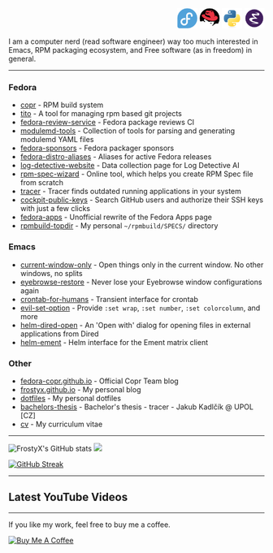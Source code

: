 <p align="right">
  <img alt="Fedora" width="40px" height="40px" src="https://raw.githubusercontent.com/devicons/devicon/develop/icons/fedora/fedora-plain.svg" />
  <img alt="RedHat" width="40px" height="40px" src="https://raw.githubusercontent.com/devicons/devicon/develop/icons/redhat/redhat-original.svg" />
  <img alt="Python" width="40px" height="40px" src="https://raw.githubusercontent.com/devicons/devicon/develop/icons/python/python-original.svg" />
  <img alt="Emacs" width="40px" height="40px" src="https://raw.githubusercontent.com/devicons/devicon/develop/icons/emacs/emacs-original.svg" />
</p>

I am a computer nerd (read software engineer) way too much interested
in Emacs, RPM packaging ecosystem, and Free software (as in freedom) in general.

---

### Fedora

- [copr](https://github.com/fedora-copr/copr) - RPM build system
- [tito](https://github.com/rpm-software-management/tito) - A tool for managing rpm based git projects
- [fedora-review-service](https://github.com/FrostyX/fedora-review-service) - Fedora package reviews CI
- [modulemd-tools](https://github.com/rpm-software-management/modulemd-tools) - Collection of tools for parsing and generating modulemd YAML files
- [fedora-sponsors](https://github.com/FrostyX/fedora-sponsors) - Fedora packager sponsors
- [fedora-distro-aliases](https://github.com/rpm-software-management/fedora-distro-aliases) - Aliases for active Fedora releases
- [log-detective-website](https://github.com/fedora-copr/log-detective-website) - Data collection page for Log Detective AI
- [rpm-spec-wizard](https://github.com/xsuchy/rpm-spec-wizard) - Online tool, which helps you create RPM Spec file from scratch
- [tracer](https://github.com/FrostyX/tracer) - Tracer finds outdated running applications in your system
- [cockpit-public-keys](https://github.com/FrostyX/cockpit-public-keys) - Search GitHub users and authorize their SSH keys with just a few clicks
- [fedora-apps](https://github.com/FrostyX/fedora-apps) - Unofficial rewrite of the Fedora Apps page
- [rpmbuild-topdir](https://github.com/FrostyX/rpmbuild-topdir) - My personal `~/rpmbuild/SPECS/` directory

### Emacs

- [current-window-only](https://github.com/FrostyX/current-window-only) - Open things only in the current window. No other windows, no splits
- [eyebrowse-restore](https://github.com/FrostyX/eyebrowse-restore) - Never lose your Eyebrowse window configurations again
- [crontab-for-humans](https://github.com/FrostyX/crontab-for-humans) - Transient interface for crontab
- [evil-set-option](https://github.com/FrostyX/evil-set-option) - Provide `:set wrap`, `:set number`, `:set colorcolumn`, and more
- [helm-dired-open](https://github.com/FrostyX/helm-dired-open) - An 'Open with' dialog for opening files in external applications from Dired
- [helm-ement](https://github.com/FrostyX/helm-ement) - Helm interface for the Ement matrix client

### Other

- [fedora-copr.github.io](https://github.com/fedora-copr/fedora-copr.github.io) - Official Copr Team blog
- [frostyx.github.io](https://github.com/FrostyX/frostyx.github.io) - My personal blog
- [dotfiles](https://github.com/FrostyX/dotfiles) - My personal dotfiles
- [bachelors-thesis](https://github.com/FrostyX/bachelors-thesis) - Bachelor's thesis - tracer - Jakub Kadlčík @ UPOL [CZ]
- [cv](https://github.com/FrostyX/cv) - My curriculum vitae

---

![FrostyX's GitHub stats](https://github-readme-stats.vercel.app/api?username=frostyx&show_icons=true&text_bold=false&hide_rank=false&card_width=495&theme=swift)
<img height="193" src="https://media.giphy.com/media/IE0K3snjKEar8fghVN/giphy.gif">

[![GitHub Streak](https://streak-stats.demolab.com?user=FrostyX&theme=graywhite&background=F7F7F7&border=D0D7DE&fire=F05D44&stroke=D0D7DE)](https://git.io/streak-stats)



---

## Latest YouTube Videos

<!-- BEGIN YOUTUBE-CARDS -->
<!-- END YOUTUBE-CARDS -->

---


If you like my work, feel free to buy me a coffee.


<a href="https://www.buymeacoffee.com/frostyx" target="_blank"><img src="https://cdn.buymeacoffee.com/buttons/default-red.png" alt="Buy Me A Coffee" height="41" width="174"></a>

<!-- <img align="right" src="https://media.giphy.com/media/EBId5v0YNRyPGHytLK/giphy.gif"> -->
<!--
**FrostyX/FrostyX** is a ✨ _special_ ✨ repository because its `README.md` (this file) appears on your GitHub profile.

Here are some ideas to get you started:

- 🔭 I’m currently working on ...
- 🌱 I’m currently learning ...
- 👯 I’m looking to collaborate on ...
- 🤔 I’m looking for help with ...
- 💬 Ask me about ...
- 📫 How to reach me: ...
- 😄 Pronouns: ...
- ⚡ Fun fact: ...
-->
